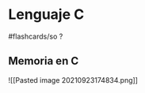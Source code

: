 # Lenguaje C
#flashcards/so 
?
<!--SR:!2021-11-11,4,270-->

## Memoria en C
![[Pasted image 20210923174834.png]]
